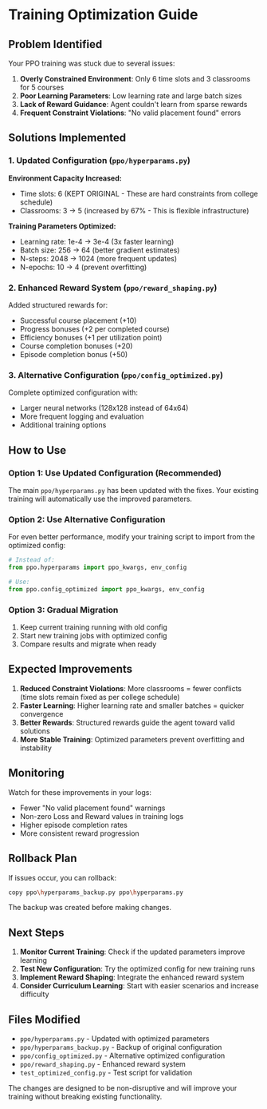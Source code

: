 # Training Optimization Guide

## Problem Identified

Your PPO training was stuck due to several issues:

1. **Overly Constrained Environment**: Only 6 time slots and 3 classrooms for 5 courses
2. **Poor Learning Parameters**: Low learning rate and large batch sizes
3. **Lack of Reward Guidance**: Agent couldn't learn from sparse rewards
4. **Frequent Constraint Violations**: "No valid placement found" errors

## Solutions Implemented

### 1. Updated Configuration (`ppo/hyperparams.py`)

**Environment Capacity Increased:**
- Time slots: 6 (KEPT ORIGINAL - These are hard constraints from college schedule)
- Classrooms: 3 → 5 (increased by 67% - This is flexible infrastructure)

**Training Parameters Optimized:**
- Learning rate: 1e-4 → 3e-4 (3x faster learning)
- Batch size: 256 → 64 (better gradient estimates)
- N-steps: 2048 → 1024 (more frequent updates)
- N-epochs: 10 → 4 (prevent overfitting)

### 2. Enhanced Reward System (`ppo/reward_shaping.py`)

Added structured rewards for:
- Successful course placement (+10)
- Progress bonuses (+2 per completed course)
- Efficiency bonuses (+1 per utilization point)
- Course completion bonuses (+20)
- Episode completion bonus (+50)

### 3. Alternative Configuration (`ppo/config_optimized.py`)

Complete optimized configuration with:
- Larger neural networks (128x128 instead of 64x64)
- More frequent logging and evaluation
- Additional training options

## How to Use

### Option 1: Use Updated Configuration (Recommended)
The main `ppo/hyperparams.py` has been updated with the fixes. Your existing training will automatically use the improved parameters.

### Option 2: Use Alternative Configuration
For even better performance, modify your training script to import from the optimized config:

```python
# Instead of:
from ppo.hyperparams import ppo_kwargs, env_config

# Use:
from ppo.config_optimized import ppo_kwargs, env_config
```

### Option 3: Gradual Migration
1. Keep current training running with old config
2. Start new training jobs with optimized config
3. Compare results and migrate when ready

## Expected Improvements

1. **Reduced Constraint Violations**: More classrooms = fewer conflicts (time slots remain fixed as per college schedule)
2. **Faster Learning**: Higher learning rate and smaller batches = quicker convergence
3. **Better Rewards**: Structured rewards guide the agent toward valid solutions
4. **More Stable Training**: Optimized parameters prevent overfitting and instability

## Monitoring

Watch for these improvements in your logs:
- Fewer "No valid placement found" warnings
- Non-zero Loss and Reward values in training logs
- Higher episode completion rates
- More consistent reward progression

## Rollback Plan

If issues occur, you can rollback:
```bash
copy ppo\hyperparams_backup.py ppo\hyperparams.py
```

The backup was created before making changes.

## Next Steps

1. **Monitor Current Training**: Check if the updated parameters improve learning
2. **Test New Configuration**: Try the optimized config for new training runs
3. **Implement Reward Shaping**: Integrate the enhanced reward system
4. **Consider Curriculum Learning**: Start with easier scenarios and increase difficulty

## Files Modified

- `ppo/hyperparams.py` - Updated with optimized parameters
- `ppo/hyperparams_backup.py` - Backup of original configuration
- `ppo/config_optimized.py` - Alternative optimized configuration
- `ppo/reward_shaping.py` - Enhanced reward system
- `test_optimized_config.py` - Test script for validation

The changes are designed to be non-disruptive and will improve your training without breaking existing functionality.
